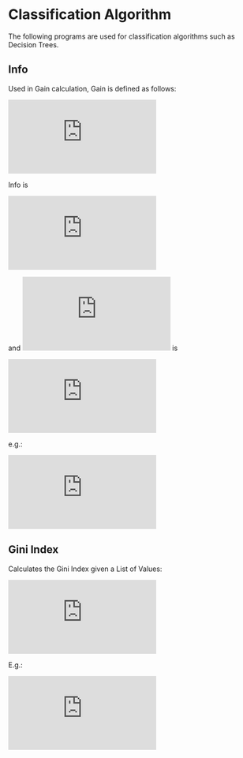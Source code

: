 # Classification Algorithm

The following programs are used for classification algorithms such as Decision Trees.

## Info

Used in Gain calculation, Gain is defined as follows:

![Gain(A)=Info(D)-Info_A(D)](https://latex.codecogs.com/gif.latex?Gain%28A%29%3DInfo%28D%29-Info_A%28D%29)

Info is

![Info(D)=-\sum_{i=1}^{m}p_i\log_2(p_i)](https://latex.codecogs.com/gif.latex?Info%28D%29%3D-%5Csum_%7Bi%3D1%7D%5E%7Bm%7Dp_i%5Clog_2%28p_i%29)

and ![p_i](https://latex.codecogs.com/gif.latex?p_i) is

![p_i = \frac{\left | C_i,_D \right |}{\left | D \right |}](https://latex.codecogs.com/gif.latex?p_i%20%3D%20%5Cfrac%7B%5Cleft%20%7C%20C_i%2C_D%20%5Cright%20%7C%7D%7B%5Cleft%20%7C%20D%20%5Cright%20%7C%7D)

e.g.:

![Info(5,3)=-\frac{5}{8}\log_2\left (\frac{5}{8}  \right )-\frac{3}{8}\log_2\left (\frac{3}{8}  \right )](https://latex.codecogs.com/gif.latex?Info%285%2C3%29%3D-%5Cfrac%7B5%7D%7B8%7D%5Clog_2%5Cleft%20%28%5Cfrac%7B5%7D%7B8%7D%20%5Cright%20%29-%5Cfrac%7B3%7D%7B8%7D%5Clog_2%5Cleft%20%28%5Cfrac%7B3%7D%7B8%7D%20%5Cright%20%29)

## Gini Index

Calculates the Gini Index given a List of Values:

![gini(D)=1-\sum_{j=1}^{n} p_j^2](https://latex.codecogs.com/gif.latex?gini%28D%29%3D1-%5Csum_%7Bj%3D1%7D%5E%7Bn%7D%20p_j%5E2)

E.g.:

![gini(\{9,5\})= 1 - \left ( \frac{9}{14} \right )^2-\left ( \frac{5}{14} \right )^2 = 0.459](https://latex.codecogs.com/gif.latex?gini%28%5C%7B9%2C5%5C%7D%29%3D%201%20-%20%5Cleft%20%28%20%5Cfrac%7B9%7D%7B14%7D%20%5Cright%20%29%5E2-%5Cleft%20%28%20%5Cfrac%7B5%7D%7B14%7D%20%5Cright%20%29%5E2%20%3D%200.459)